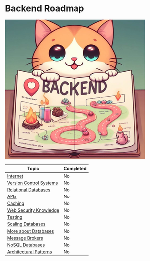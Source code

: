 # Backend Roadmap

<img src="img/logo.png" width="450" height="450">

| Topic                                    | Completed |
| ---------------------------------------- | --------- |
| [Internet]()                             | No        |
| [Version Control Systems]()              | No        |
| [Relational Databases]()                 | No        |
| [APIs]()                                 | No        |
| [Caching]()                              | No        |
| [Web Security Knowledge]()               | No        |
| [Testing]()                              | No        |
| [Scaling Databases]()                    | No        |
| [More about Databases]()                 | No        |
| [Message Brokers]()                      | No        |
| [NoSQL Databases]()                      | No        |
| [Architectural Patterns]()               | No        |
